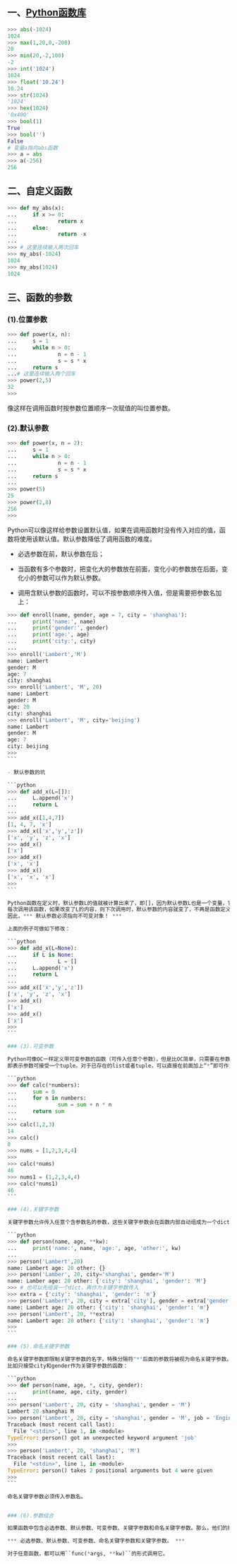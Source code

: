 ## 一、[Python函数库](https://docs.python.org/3/library/functions.html) 

```python
>>> abs(-1024)
1024
>>> max(1,20,0,-200)
20
>>> min(20,-2,100)
-2
>>> int('1024')
1024
>>> float('10.24')
10.24
>>> str(1024)
'1024'
>>> hex(1024)
'0x400'
>>> bool(1)
True
>>> bool('')
False
# 变量a指向abs函数
>>> a = abs
>>> a(-256)
256
```

## 二、自定义函数

```python
>>> def my_abs(x):
...     if x >= 0:
...             return x
...     else:
...             return -x
... 
>>> # 这里连续输入两次回车
>>> my_abs(-1024)
1024
>>> my_abs(1024)
1024
```

## 三、函数的参数

### (1).位置参数

```python
>>> def power(x, n):
...     s = 1
...     while n > 0:
...             n = n - 1
...             s = s * x
...     return s
...# 这里连续输入两个回车
>>> power(2,5)
32
>>>
```

像这样在调用函数时按参数位置顺序一次赋值的叫位置参数。

### (2).默认参数

```python
>>> def power(x, n = 2):
...     s = 1
...     while n > 0:
...             n = n - 1
...             s = s * x
...     return s
...
>>> power(5)
25
>>> power(2,8)
256
>>>
```

Python可以像这样给参数设置默认值，如果在调用函数时没有传入对应的值，函数将使用该默认值。默认参数降低了调用函数的难度。

- 必选参数在前，默认参数在后；
- 当函数有多个参数时，把变化大的参数放在前面，变化小的参数放在后面，变化小的参数可以作为默认参数。

- 调用含默认参数的函数时，可以不按参数顺序传入值，但是需要把参数名加上：

````python
>>> def enroll(name, gender, age = 7, city = 'shanghai'):
...     print('name:', name)
...     print('gender:', gender)
...     print('age:', age)
...     print('city:', city)
...
>>> enroll('Lambert','M')
name: Lambert
gender: M
age: 7
city: shanghai
>>> enroll('Lambert', 'M', 20)
name: Lambert
gender: M
age: 20
city: shanghai
>>> enroll('Lambert', 'M', city='beijing')
name: Lambert
gender: M
age: 7
city: beijing
>>>
```

- 默认参数的坑

```python
>>> def add_x(L=[]):
...     L.append('x')
...     return L
...
>>> add_x([1,4,7])
[1, 4, 7, 'x']
>>> add_x(['x','y','z'])
['x', 'y', 'z', 'x']
>>> add_x()
['x']
>>> add_x()
['x', 'x']
>>> add_x()
['x', 'x', 'x']
>>>
```

Python函数在定义时，默认参数L的值就被计算出来了，即[]，因为默认参数L也是一个变量，它指向可变对象[]，
每次调用该函数，如果改变了L的内容，则下次调用时，默认参数的内容就变了，不再是函数定义时的[]了。
因此，*** 默认参数必须指向不可变对象！ ***

上面的例子可做如下修改：

```python
>>> def add_x(L=None):
...     if L is None:
...             L = []
...     L.append('x')
...     return L
...
>>> add_x(['x','y','z'])
['x', 'y', 'z', 'x']
>>> add_x()
['x']
>>> add_x()
['x']
>>>
```

### (3).可变参数

Python可像OC一样定义带可变参数的函数（可传入任意个参数），但是比OC简单，只需要在参数名前加一个“*”号，
即表示参数可接受一个tuple。对于已存在的list或者tuple，可以直接在前面加上“*”即可作为可变参数传入。

```python
>>> def calc(*numbers):
...     sum = 0
...     for n in numbers:
...             sum = sum + n * n
...     return sum
...
>>> calc(1,2,3)
14
>>> calc()
0
>>> nums = [1,2,3,4,4]
>>>
>>> calc(*nums)
46
>>> nums1 = (1,2,3,4,4)
>>> calc(*nums1)
46
``` 

### (4).关键字参数

关键字参数允许传入任意个含参数名的参数，这些关键字参数会在函数内部自动组成为一个dict。

```python
>>> def person(name, age, **kw):
...     print('name:', name, 'age:', age, 'other:', kw)
...
>>> person('Lambert',20)
name: Lambert age: 20 other: {}
>>> person('Lamber', 20, city='shanghai', gender='M')
name: Lamber age: 20 other: {'city': 'shanghai', 'gender': 'M'}
>>> # 也可以先组装一个dict，再作为关键字参数传入
>>> extra = {'city': 'shanghai', 'gender': 'm'}
>>> person('Lambert', 20, city = extra['city'], gender = extra['gender'])
name: Lambert age: 20 other: {'city': 'shanghai', 'gender': 'm'}
>>> person('Lambert', 20, **extra)
name: Lambert age: 20 other: {'city': 'shanghai', 'gender': 'm'}
>>>
```

### (5).命名关键字参数

命名关键字参数即限制关键字参数的名字，特殊分隔符"*"后面的参数将被视为命名关键字参数。
比如只接受city和gender作为关键字参数的函数：

```python
>>> def person(name, age, *, city, gender):
...     print(name, age, city, gender)
...
>>> person('Lambert', 20, city = 'shanghai', gender = 'M')
Lambert 20 shanghai M
>>> person('Lambert', 20, city = 'shanghai', gender = 'M', job = 'Engineer')
Traceback (most recent call last):
  File "<stdin>", line 1, in <module>
TypeError: person() got an unexpected keyword argument 'job'
>>>
>>> person('Lambert', 20, 'shanghai', 'M')
Traceback (most recent call last):
  File "<stdin>", line 1, in <module>
TypeError: person() takes 2 positional arguments but 4 were given
>>>
```

命名关键字参数必须传入参数名。


### (6).参数组合

如果函数中包含必选参数、默认参数、可变参数、关键字参数和命名关键字参数。那么，他们的顺序必须是：

*** 必选参数、默认参数、可变参数、命名关键字参数和关键字参数。 ***

对于任意函数，都可以用``func(*args, **kw)``的形式调用它。


